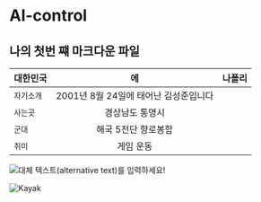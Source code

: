 # Al-control
## 나의 첫번 쨰 마크다운 파일
| 대한민국 | 에 | 나폴리 |
|---|:---:|---:|
| `자기소개` | 2001년 8월 24일에 태어난 김성준입니다 |  |
| `사는곳` | 경상남도 통영시 |  |
| `군대` | 해국 5전단 향로봉함 |  |
| `취미` | 게임 운동  |  |

![대체 텍스트(alternative text)를 입력하세요!](https://search.naver.com/search.naver?where=image&sm=tab_jum&query=%ED%86%B5%EC%98%81# "링크 설명(title)을 작성하세요.")

![Kayak][logo]

[logo]: http://www.gstatic.com/webp/gallery/2.jpg "To go kayaking."
